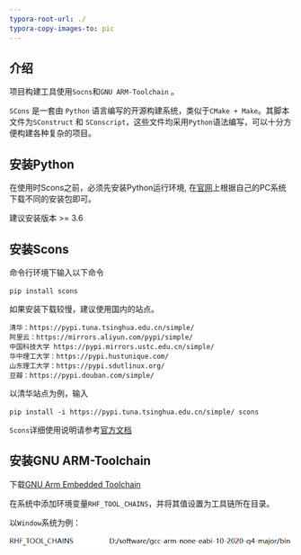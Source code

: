 ```yaml
---
typora-root-url: ./
typora-copy-images-to: pic
---
```




## 介绍

项目构建工具使用`Socns`和`GNU ARM-Toolchain` 。

`SCons` 是一套由 `Python` 语言编写的开源构建系统，类似于`CMake + Make`。其脚本文件为`SConstruct` 和 `SConscript`，这些文件均采用`Python`语法编写，可以十分方便构建各种复杂的项目。



## 安装Python

在使用时Scons之前，必须先安装Python运行环境,  在[官网](https://www.python.org/)上根据自己的PC系统下载不同的安装包即可。

建议安装版本 >= 3.6



## 安装Scons

命令行环境下输入以下命令

`pip install scons` 

如果安装下载较慢，建议使用国内的站点。

```
清华：https://pypi.tuna.tsinghua.edu.cn/simple/
阿里云：https://mirrors.aliyun.com/pypi/simple/
中国科技大学 https://pypi.mirrors.ustc.edu.cn/simple/
华中理工大学：https://pypi.hustunique.com/
山东理工大学：https://pypi.sdutlinux.org/
豆瓣：https://pypi.douban.com/simple/
```

以清华站点为例，输入

`pip install -i https://pypi.tuna.tsinghua.edu.cn/simple/ scons`

`Scons`详细使用说明请参考[官方文档](https://scons.org/documentation.html)



## 安装GNU ARM-Toolchain

下载[GNU Arm Embedded Toolchain](https://developer.arm.com/open-source/gnu-toolchain/gnu-rm)

在系统中添加环境变量`RHF_TOOL_CHAINS`，并将其值设置为工具链所在目录。

以`Window`系统为例：

<img src="pic/添加工具链环境变量.png" alt="添加工具链环境变量" style="zoom: 80%;" />


